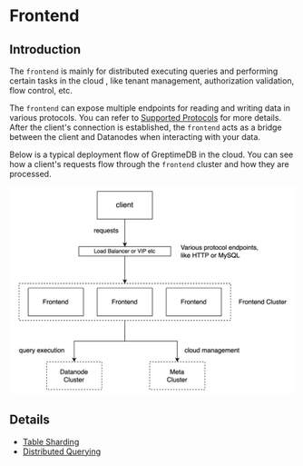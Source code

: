 # Frontend

## Introduction

The `frontend` is mainly for distributed executing queries and performing certain tasks in the cloud
, like tenant management, authorization validation, flow control, etc.

The `frontend` can expose multiple endpoints for reading and writing data in various protocols. You
can refer to [Supported Protocols][1] for more details. After the client's connection is
established, the `frontend` acts as a bridge between the client and Datanodes when interacting with
your data.

Below is a typical deployment flow of GreptimeDB in the cloud. You can see how a client's requests
flow through the `frontend` cluster and how they are processed.

![frontend](../../public/frontend.png)

## Details

- [Table Sharding][2]
- [Distributed Querying][3]

[1]: <../../user-guide/supported-protocols/overview.md>
[2]: <./table-sharding.md>
[3]: <./distributed-querying.md>

